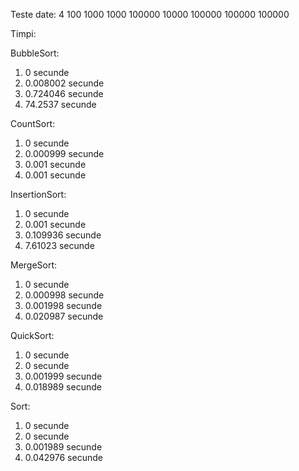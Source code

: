 Teste date:
4
100 1000
1000 100000
10000 100000
100000 100000


Timpi:

BubbleSort:
1) 0 secunde
2) 0.008002 secunde
3) 0.724046 secunde
4) 74.2537 secunde

CountSort:
1) 0 secunde
2) 0.000999 secunde
3) 0.001 secunde
4)  0.001 secunde

InsertionSort:
1) 0 secunde 
2) 0.001 secunde
3) 0.109936 secunde
4)  7.61023 secunde

MergeSort:
1) 0 secunde
2) 0.000998 secunde
3) 0.001998 secunde
4) 0.020987 secunde

QuickSort:
1) 0 secunde
2) 0 secunde 
3) 0.001999 secunde
4) 0.018989 secunde

Sort:
1) 0 secunde
2) 0 secunde 
3) 0.001989 secunde
4) 0.042976 secunde
